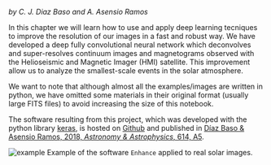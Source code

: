 *by C. J. Diaz Baso and A. Asensio Ramos*


In this chapter we will learn how to use and apply deep learning tecniques to improve the resolution of our images in a fast and robust way. We have developed a deep fully convolutional neural network which deconvolves and super-resolves continuum images and magnetograms observed with the Helioseismic and Magnetic Imager (HMI) satellite. This improvement allow us to analyze the smallest-scale events in the solar atmosphere.

We want to note that although almost all the examples/images are written in python, we have omitted some materials in their original format (usually large FITS files) to avoid increasing the size of this notebook.

The software resulting from this project, which was developed with the python library [keras](https://keras.io/), is hosted on [Github](https://github.com/cdiazbas/enhance) and published in [Díaz Baso & Asensio Ramos, 2018, <i> Astronomy & Astrophysics</i>, 614, A5](https://www.aanda.org/articles/aa/pdf/2018/06/aa31344-17.pdf).

![example](1/docs/imagen.gif)
Example of the software `Enhance` applied to real solar images.
